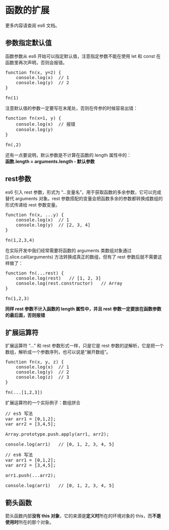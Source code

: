 # 函数的扩展 #
更多内容请查阅 es6 文档。

## 参数指定默认值 ##
函数参数从 es6 开始可以指定默认值，注意指定参数不能在使用 let 和 const 在函数里再次声明，否则会报错。
<pre>
function fn(x, y=2) {
	console.log(x)	// 1
	console.log(y)	// 2
}

fn(1)
</pre>

注意默认值的参数一定要写在末尾处，否则在传参的时候容易出错：

<pre>
function fn(x=1, y) {
	console.log(x)	// 报错
	console.log(y)
}

fn(,2)	
</pre>

还有一点要说明，默认参数是不计算在函数的 length 属性中的：<br>
**函数.length = arguments.length - 默认参数**


## rest参数 ##
es6 引入 rest 参数，形式为 “...变量名”，用于获取函数的多余参数，它可以完成替代 arguments 对象。rest 参数搭配的变量会把函数多余的参数都转换成数组的形式传递给 rest 参数变量。

<pre>
function fn(x, ...y) {
	console.log(x)	// 1
	console.log(y)	// [2, 3, 4]
}

fn(1,2,3,4)	
</pre>

在实际开发中我们经常需要将函数的 arguments 类数组对象通过 [].slice.call(arguments) 方法转换成真正的数组，但有了 rest 参数后就不需要这样做了：

<pre>
function fn(...rest) {
	console.log(rest)	// [1, 2, 3]
	console.log(rest.constructor)	// Array
}

fn(1,2,3)	
</pre>

**同样 rest 参数不计入函数的 length 属性中，并且 rest 参数一定要放在函数参数的最后面，否则报错**


## 扩展运算符 ##
扩展运算符 “...” 和 rest 参数形式一样，只是它是 rest 参数的逆解析，它是把一个数组，解析成一个参数序列，也可以说是“展开数组”。

<pre>
function fn(x, y, z) {
	console.log(x)	// 1
	console.log(y)	// 2
	console.log(z)	// 3
}

fn(...[1,2,3])	
</pre>

扩展运算符的一个实际例子：数组拼合

<pre>
// es5 写法
var arr1 = [0,1,2];
var arr2 = [3,4,5];

Array.prototype.push.apply(arr1, arr2);

console.log(arr1)	// [0, 1, 2, 3, 4, 5]
</pre>

<pre>
// es6 写法
var arr1 = [0,1,2];
var arr2 = [3,4,5];

arr1.push(...arr2);

console.log(arr1)	// [0, 1, 2, 3, 4, 5]
</pre>


## 箭头函数 ##
箭头函数内部**没有 this 对象**，它的来源是**定义时**所在的环境对象的 this，而**不是使用时**所在的那个对象。


